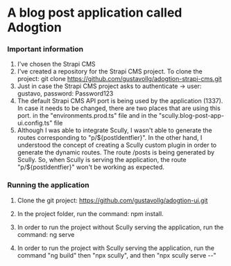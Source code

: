 # A blog post application called Adogtion

### Important information
1. I've chosen the Strapi CMS
2. I've created a repository for the Strapi CMS project. To clone the project: git clone https://github.com/gustavollg/adogtion-strapi-cms.git
3. Just in case the Strapi CMS project asks to authenticate -> user: gustavo, password: Password123
4. The default Strapi CMS API port is being used by the application (1337). In case it needs to be changed, there are two places that are using this port. in the "environments.prod.ts" file and in the "scully.blog-post-app-ui.config.ts" file
5. Although I was able to integrate Scully, I wasn't able to generate the routes corresponding to "p/${postIdentfier}". In the other hand, I understood the concept of creating a Scully custom plugin in order to generate the dynamic routes. The route /posts is being generated by Scully. So, when Scully is serving the application, the route "p/${postIdentfier}" won't be working as expected.

### Running the application
1. Clone the git project: https://github.com/gustavollg/adogtion-ui.git
2. In the project folder, run the command: npm install.

4. In order to run the project without Scully serving the application, run the command: ng serve
5. In order to run the project with Scully serving the application, run the command "ng build" then "npx scully", and then "npx scully serve --"
